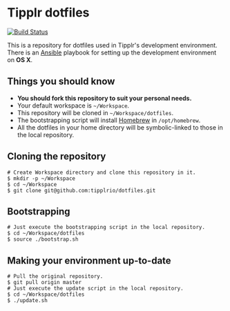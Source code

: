 # Tipplr dotfiles

[![Build Status](http://img.shields.io/travis/tipplrio/dotfiles.svg?style=flat)](https://travis-ci.org/tipplrio/dotfiles)

This is a repository for dotfiles used in Tipplr's development environment. There is an [Ansible](http://www.ansible.com/) playbook for setting up the development environment on **OS X**.


## Things you should know

* **You should fork this repository to suit your personal needs.**
* Your default workspace is `~/Workspace`.
* This repository will be cloned in `~/Workspace/dotfiles`.
* The bootstrapping script will install [Homebrew](http://brew.sh/) in `/opt/homebrew`.
* All the dotfiles in your home directory will be symbolic-linked to those in the local repository.

## Cloning the repository

```shell
# Create Workspace directory and clone this repository in it.
$ mkdir -p ~/Workspace
$ cd ~/Workspace
$ git clone git@github.com:tipplrio/dotfiles.git
```

## Bootstrapping

```shell
# Just execute the bootstrapping script in the local repository.
$ cd ~/Workspace/dotfiles
$ source ./bootstrap.sh
```

## Making your environment up-to-date

```shell
# Pull the original repository.
$ git pull origin master
# Just execute the update script in the local repository.
$ cd ~/Workspace/dotfiles
$ ./update.sh
```
